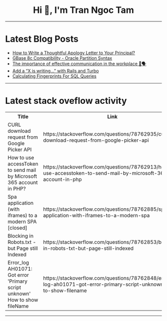 <h1 align="center">Hi 👋, I'm Tran Ngoc Tam</h1>

---

# Latest Blog Posts 
<!-- BLOG-POST-LIST:START -->
- [How to Write a Thoughtful Apology Letter to Your Principal?](https://dev.to/daletcouch/how-to-write-a-thoughtful-apology-letter-to-your-principal-52dj)
- [GBase 8c Compatibility - Oracle Partition Syntax](https://dev.to/congcong/gbase-8c-compatibility-oracle-partition-syntax-3o1e)
- [The importance of effective communication in the workplace 🏢🗣️](https://dev.to/hey_rishabh/the-importance-of-effective-communication-in-the-workplace-41j9)
- [Add a “X is writing…” with Rails and Turbo](https://dev.to/railsdesigner/add-a-x-is-writing-with-rails-and-turbo-4e5a)
- [Calculating Fingerprints For SQL Queries](https://dev.to/metis/calculating-fingerprints-for-sql-queries-44i5)
<!-- BLOG-POST-LIST:END -->

---

# Latest stack oveflow activity
<table>
  <tr><th>Title</th><th>Link</th></tr>
  <!-- STACKOVERFLOW:START --><tr><td>CURL download request from Google Picker API</td><td>https://stackoverflow.com/questions/78762935/curl-download-request-from-google-picker-api</td></tr><tr><td>How to use accessToken to send mail by Microsoft 365 account in PHP?</td><td>https://stackoverflow.com/questions/78762913/how-to-use-accesstoken-to-send-mail-by-microsoft-365-account-in-php</td></tr><tr><td>Spa application &lpar;with iframes&rpar; to a modern SPA [closed]</td><td>https://stackoverflow.com/questions/78762885/spa-application-with-iframes-to-a-modern-spa</td></tr><tr><td>Blocking in Robots.txt - but Page still Indexed</td><td>https://stackoverflow.com/questions/78762853/blocking-in-robots-txt-but-page-still-indexed</td></tr><tr><td>Error_log AH01071: Got error &#39;Primary script unknown&#39; How to show fileName</td><td>https://stackoverflow.com/questions/78762848/error-log-ah01071-got-error-primary-script-unknown-how-to-show-filename</td></tr><!-- STACKOVERFLOW:END -->
</table>

---


